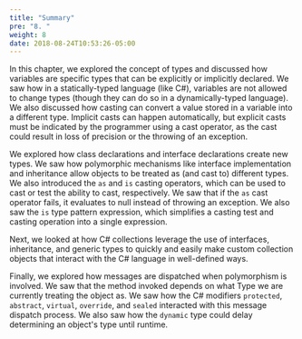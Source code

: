 ```yaml
---
title: "Summary"
pre: "8. "
weight: 8
date: 2018-08-24T10:53:26-05:00
---
```

In this chapter, we explored the concept of types and discussed how variables are specific types that can be explicitly or implicitly declared.  We saw how in a statically-typed language (like C#), variables are not allowed to change types (though they can do so in a dynamically-typed language).  We also discussed how casting can convert a value stored in a variable into a different type.  Implicit casts can happen automatically, but explicit casts must be indicated by the programmer using a cast operator, as the cast could result in loss of precision or the throwing of an exception.

We explored how class declarations and interface declarations create new types.  We saw how polymorphic mechanisms like interface implementation and inheritance allow objects to be treated as (and cast to) different types.  We also introduced the `as` and `is` casting operators, which can be used to cast or test the ability to cast, respectively.  We saw that if the `as` cast operator fails, it evaluates to null instead of throwing an exception.  We also saw the `is` type pattern expression, which simplifies a casting test and casting operation into a single expression.

Next, we looked at how C# collections leverage the use of interfaces, inheritance, and generic types to quickly and easily make custom collection objects that interact with the C# language in well-defined ways.

Finally, we explored how messages are dispatched when polymorphism is involved. We saw that the method invoked depends on what Type we are currently treating the object as.  We saw how the C# modifiers `protected`, `abstract`, `virtual`, `override`, and `sealed` interacted with this message dispatch process.  We also saw how the `dynamic` type could delay determining an object's type until runtime.